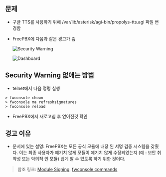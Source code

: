 ## 문제
- 구글 TTS를 사용하기 위해 /var/lib/asterisk/agi-bin/propolys-tts.agi 파일 변경함
- FreePBX에 다음과 같은 경고가 뜸

  ![Security Warning](https://wiki.freepbx.org/download/attachments/24052326/red_expand.png?version=1&modificationDate=1400618104000&api=v2)

  ![Dashboard](https://wiki.freepbx.org/download/attachments/24052326/WrNbBzr.png?version=1&modificationDate=1412813747000&api=v2)

## Security Warning 없애는 방법
- telnet에서 다음 명령 실행
```
> fwconsole chown
> fwconsole ma refreshsignatures
> fwconsole reload
```
- FreePBX에서 새로고침 후 없어진것 확인

## 경고 이유
- 문서에 있는 설명: FreePBX는 모든 공식 모듈에 내장 된 서명 검증 시스템을 갖췄다. 
이는 최종 사용자가 예기치 않게 모듈이 예기치 않게 수정되었는지 (예 : 보안 취약성 또는 악의적 인 모듈) 쉽게 알 수 있도록 하기 위한 것이다.
  

> 참조 링크: [Module Signing](https://wiki.freepbx.org/display/F2/Module+Signing#ModuleSigning-Upgradingfrom2.11andhaveunsignedmodules?), [fwconsole commands](https://wiki.freepbx.org/pages/viewpage.action?pageId=37912685#fwconsolecommands(13+)-Reload)
